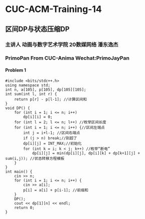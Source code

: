 # CUC-ACM-Training-14
## 区间DP与状态压缩DP
### 主讲人 动画与数字艺术学院 20数媒网络 潘东逸杰
### PrimoPan From CUC-Anima Wechat:PrimoJayPan


#### Problem 1
```
#include <bits/stdc++.h>
using namespace std;
int n, a[105], p[105], dp[105][105];
int sum(int l, int r) {
    return p[r] - p[l-1]; //计算区间和
}
void DP() {
    for (int i = 1; i <= n; i++)
        dp[i][i] = 0;
    for (int l = 2; l <= n; l++) //枚举区间长度
    for (int i = 1; i <= n; i++) {//区间左端点
        int j = i+l-1; //区间右端点
        if (j > n) break;//别超了 
        dp[i][j] = INT_MAX;//初始化
        for (int k = i; k < j; k++) //枚举“断电”
            dp[i][j] = min(dp[i][j], dp[i][k] + dp[k+1][j] + sum(i,j)); //状态转移方程模板
    }
}
int main() {
    cin >> n;
    for (int i = 1; i <= n; i++) {
        cin >> a[i];
        p[i] = a[i] + p[i-1]; //前缀和
    }
    DP();
    cout << dp[1][n] << endl;
    return 0;
}
```
